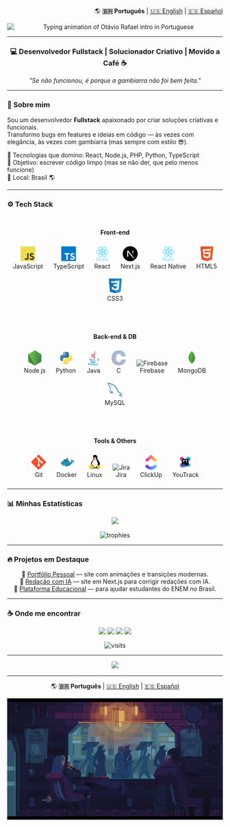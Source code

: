 <p align="right">
  🌎 
  <strong>🇧🇷 Português</strong> |
  <a href="README.en.md">🇺🇸 English</a> |
  <a href="README.es.md">🇪🇸 Español</a>
</p>

<!-- Banner principal - Português (BR) -->
<p align="center" style="width: 100%;">
  <img 
    src="https://readme-typing-svg.herokuapp.com?font=Fira+Code&weight=600&size=28&duration=2500&pause=1000&color=8A2BE2&center=true&vCenter=true&repeat=true&width=900&lines=Olá!+Sou+Otávio+Rafael+👋;Desenvolvedor+Fullstack+%7C+Tech+Curioso;Café+%2B+Código+%3D+Vida;Se+não+funcionar...+tenta+uma+gambiarra!" 
    alt="Typing animation of Otávio Rafael intro in Portuguese"
    style="max-width: 100%; height: auto; display: block;"
  />
</p>

---

<h3 align="center">💻 Desenvolvedor Fullstack | Solucionador Criativo | Movido a Café ☕</h3>

<p align="center">
  <em>"Se não funcionou, é porque a gambiarra não foi bem feita."</em>
</p>

---

### 🚀 Sobre mim  
Sou um desenvolvedor **Fullstack** apaixonado por criar soluções criativas e funcionais.  
Transformo bugs em features e ideias em código — às vezes com elegância, às vezes com gambiarra (mas sempre com estilo 😎).  

🧩 Tecnologias que domino: React, Node.js, PHP, Python, TypeScript  
🎯 Objetivo: escrever código limpo (mas se não der, que pelo menos funcione)  
📍 Local: Brasil 🌎  

---

### ⚙️ Tech Stack
<div align="center"><br>

<!-- Front-end -->
<p><b>Front-end</b></p>
<figure style="display:inline-block; margin:10px; text-align:center;">
  <img alt="Js" height="35" src="https://raw.githubusercontent.com/devicons/devicon/master/icons/javascript/javascript-original.svg">
  <figcaption>JavaScript</figcaption>
</figure>
<figure style="display:inline-block; margin:10px; text-align:center;">
  <img alt="Ts" height="35" src="https://raw.githubusercontent.com/devicons/devicon/master/icons/typescript/typescript-original.svg">
  <figcaption>TypeScript</figcaption>
</figure>
<figure style="display:inline-block; margin:10px; text-align:center;">
  <img alt="React" height="35" src="https://raw.githubusercontent.com/devicons/devicon/master/icons/react/react-original-wordmark.svg">
  <figcaption>React</figcaption>
</figure>
<figure style="display:inline-block; margin:10px; text-align:center;">
  <img alt="Nextjs" height="35" src="https://raw.githubusercontent.com/devicons/devicon/master/icons/nextjs/nextjs-original.svg">
  <figcaption>Next.js</figcaption>
</figure>
<figure style="display:inline-block; margin:10px; text-align:center;">
  <img alt="React Native" height="35" src="https://raw.githubusercontent.com/devicons/devicon/master/icons/react/react-original-wordmark.svg">
  <figcaption>React Native</figcaption>
</figure>
<figure style="display:inline-block; margin:10px; text-align:center;">
  <img alt="HTML" height="35" src="https://raw.githubusercontent.com/devicons/devicon/master/icons/html5/html5-original.svg">
  <figcaption>HTML5</figcaption>
</figure>
<figure style="display:inline-block; margin:10px; text-align:center;">
  <img alt="CSS" height="35" src="https://raw.githubusercontent.com/devicons/devicon/master/icons/css3/css3-original.svg">
  <figcaption>CSS3</figcaption>
</figure>

<br><br>

<!-- Back-end & DB -->
<p><b>Back-end & DB</b></p>
<figure style="display:inline-block; margin:10px; text-align:center;">
  <img alt="Nodejs" height="35" src="https://raw.githubusercontent.com/devicons/devicon/master/icons/nodejs/nodejs-original.svg">
  <figcaption>Node.js</figcaption>
</figure>
<figure style="display:inline-block; margin:10px; text-align:center;">
  <img alt="Python" height="35" src="https://raw.githubusercontent.com/devicons/devicon/master/icons/python/python-original.svg">
  <figcaption>Python</figcaption>
</figure>
<figure style="display:inline-block; margin:10px; text-align:center;">
  <img alt="Java" height="35" src="https://raw.githubusercontent.com/devicons/devicon/master/icons/java/java-original.svg">
  <figcaption>Java</figcaption>
</figure>
<figure style="display:inline-block; margin:10px; text-align:center;">
  <img alt="C" height="35" src="https://raw.githubusercontent.com/devicons/devicon/master/icons/c/c-original.svg">
  <figcaption>C</figcaption>
</figure>
<figure style="display:inline-block; margin:10px; text-align:center;">
  <img alt="Firebase" height="35" src="https://www.vectorlogo.zone/logos/firebase/firebase-icon.svg">
  <figcaption>Firebase</figcaption>
</figure>
<figure style="display:inline-block; margin:10px; text-align:center;">
  <img alt="MongoDB" height="35" src="https://raw.githubusercontent.com/devicons/devicon/master/icons/mongodb/mongodb-original.svg">
  <figcaption>MongoDB</figcaption>
</figure>
<figure style="display:inline-block; margin:10px; text-align:center;">
  <img alt="MySQL" height="35" src="https://raw.githubusercontent.com/devicons/devicon/master/icons/mysql/mysql-original.svg">
  <figcaption>MySQL</figcaption>
</figure>

<br><br>

<!-- Tools & Others -->
<p><b>Tools & Others</b></p>
<figure style="display:inline-block; margin:10px; text-align:center;">
  <img alt="Git" height="35" src="https://raw.githubusercontent.com/devicons/devicon/master/icons/git/git-original.svg">
  <figcaption>Git</figcaption>
</figure>
<figure style="display:inline-block; margin:10px; text-align:center;">
  <img alt="Docker" height="35" src="https://raw.githubusercontent.com/devicons/devicon/master/icons/docker/docker-original.svg">
  <figcaption>Docker</figcaption>
</figure>
<figure style="display:inline-block; margin:10px; text-align:center;">
  <img alt="Linux" height="35" src="https://raw.githubusercontent.com/devicons/devicon/master/icons/linux/linux-original.svg">
  <figcaption>Linux</figcaption>
</figure>
<figure style="display:inline-block; margin:10px; text-align:center;">
  <img alt="Jira" height="35" src="https://cdn.worldvectorlogo.com/logos/jira-3.svg">
  <figcaption>Jira</figcaption>
</figure>
<figure style="display:inline-block; margin:10px; text-align:center;">
  <img alt="ClickUp" height="35" src="./icons/clickuup.svg">
  <figcaption>ClickUp</figcaption>
</figure>
<figure style="display:inline-block; margin:10px; text-align:center;">
  <img alt="YouTrack" height="35" src="./icons/JBYOUTRACK-2.png">
  <figcaption>YouTrack</figcaption>
</figure>

</div>

---

### 📊 Minhas Estatísticas
<p align="center">
  <img height="165em" src="https://github-readme-stats.vercel.app/api/top-langs/?username=rafaelxulipa&layout=compact&langs_count=7&theme=tokyonight&cache_seconds=7200"/>
</p>

<p align="center">
  <img src="https://github-profile-trophy.vercel.app/?username=rafaelxulipa&theme=tokyonight&no-frame=true&margin-w=20&margin-h=20&column=5&row=1" alt="trophies"/>
</p>

---

### 🔥 Projetos em Destaque
<p align="center">
  🚀 <a href="https://portfolio.or.app.br/">Portfólio Pessoal</a> — site com animações e transições modernas.<br>
  🧩 <a href="https://redacao-ai.or.app.br/">Redação com IA</a> — site em Next.js para corrigir redações com IA.<br>
  📱 <a href="https://matematica.or.app.br/">Plataforma Educacional</a> — para ajudar estudantes do ENEM no Brasil.
</p>

---

### ☕ Onde me encontrar
<div align="center"> 
  <a href="https://www.youtube.com/channel/UCQMPI26g2FawE2TnjR6P1Mg" target="_blank"><img src="https://img.shields.io/badge/YouTube-FF0000?style=for-the-badge&logo=youtube&logoColor=white"></a>
  <a href="https://instagram.com/rafaelxulipa" target="_blank"><img src="https://img.shields.io/badge/-Instagram-%23E4405F?style=for-the-badge&logo=instagram&logoColor=white"></a>
  <a href="mailto:rafael2104@gmail.com"><img src="https://img.shields.io/badge/-Gmail-%23333?style=for-the-badge&logo=gmail&logoColor=white"></a>
  <a href="https://www.linkedin.com/in/otaviorafaelarruda/" target="_blank"><img src="https://img.shields.io/badge/-LinkedIn-%230077B5?style=for-the-badge&logo=linkedin&logoColor=white"></a> 
</div>

<p align="center">
  <img src="https://komarev.com/ghpvc/?username=rafaelxulipa&color=8A2BE2" alt="visits" />
</p>

---

<div align="center">
  <img src="https://readme-typing-svg.herokuapp.com?font=Fira+Code&size=22&duration=3000&pause=1000&color=9370DB&center=true&vCenter=true&width=600&lines=Code.+Debug.+Repeat.+💡;There’s+no+bug,+only+undocumented+features.">
</div>

---

<p align="center">
  🌎 
  <strong>🇧🇷 Português</strong> |
  <a href="README.en.md">🇺🇸 English</a> |
  <a href="README.es.md">🇪🇸 Español</a>
</p>


<p align="center">
  <img src="./imgs/persona-rainy-day.gif" alt="rainy day">
</p>